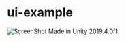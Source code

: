 # ui-example
![ScreenShot](https://github.com/Alexey-Chernyshov/ui-example/ui-example-screenshot.png)
Made in Unity 2019.4.0f1.
